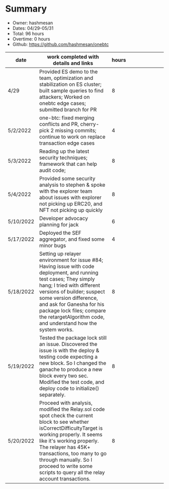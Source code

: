 # Summary
* Owner: hashmesan
* Dates: 04/29-05/31
* Total: 96 hours
* Overtime: 0 hours
* Github: https://github.com/hashmesan/onebtc

| date      | work completed with details and links                                                                                                                                                                                                                                                                                                       | hours |   |   |   |   |   |   |   |
|-----------|---------------------------------------------------------------------------------------------------------------------------------------------------------------------------------------------------------------------------------------------------------------------------------------------------------------------------------------------|-------|---|---|---|---|---|---|---|
| 4/29      | Provided ES demo to the team, optimization and stabilization on ES cluster; built sample queries to find attackers;  Worked on onebtc edge cases; submitted branch for PR                                                                                                                                                                   | 8     |   |   |   |   |   |   |   |
| 5/2/2022  | one-btc: fixed merging conflicts and PR, cherry-pick 2 missing commits;  continue to work on replace transaction edge cases                                                                                                                                                                                                                 | 4     |   |   |   |   |   |   |   |
| 5/3/2022  | Reading up the latest security techniques; framework that can help audit code;                                                                                                                                                                                                                                                              | 8     |   |   |   |   |   |   |   |
| 5/4/2022  | Provided some security analysis to stephen & spoke with the explorer team about issues with explorer not picking up ERC20, and NFT not picking up quickly                                                                                                                                                                                   | 8     |   |   |   |   |   |   |   |
| 5/10/2022 | Developer advocacy planning for jack                                                                                                                                                                                                                                                                                                        | 6     |   |   |   |   |   |   |   |
| 5/17/2022 | Deployed the SEF aggregator, and fixed some minor bugs                                                                                                                                                                                                                                                                                      | 4     |   |   |   |   |   |   |   |
| 5/18/2022 | Setting up relayer environment for issue #84; Having issue with code deployment, and running test cases; They simply hang; I tried with different versions of builder; suspect some version difference, and ask for Ganesha for his package lock files; compare the retargetAlgorithm code, and understand how the system works.            | 8     |   |   |   |   |   |   |   |
| 5/19/2022 | Tested the package lock still an issue. Discovered the issue is with the deploy & testing code expecting a new block. So I changed the ganache to produce a new block every two sec.  Modified the test code, and deploy code  to initialize() separately.                                                                                  | 8     |   |   |   |   |   |   |   |
| 5/20/2022 | Proceed with analysis, modified the Relay.sol code  spot check the current block to see whether isCorrectDifficultyTarget is working properly.  It seems like it's working properly.  The relayer has 45K+ transactions, too many to go through manually.   So I proceed to write some scripts to query all the relay account transactions. | 8     |   |   |   |   |   |   |   |
